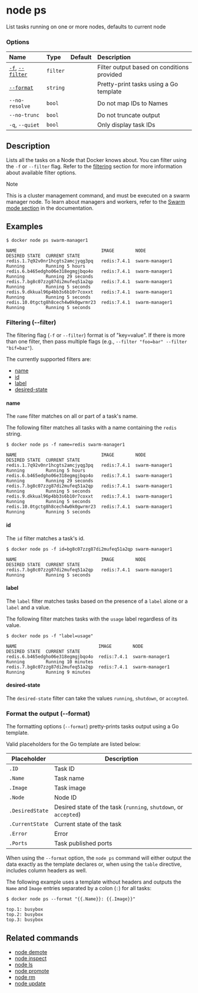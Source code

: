 # node ps

<!---MARKER_GEN_START-->
List tasks running on one or more nodes, defaults to current node

### Options

| Name                                   | Type     | Default | Description                                |
|:---------------------------------------|:---------|:--------|:-------------------------------------------|
| [`-f`](#filter), [`--filter`](#filter) | `filter` |         | Filter output based on conditions provided |
| [`--format`](#format)                  | `string` |         | Pretty-print tasks using a Go template     |
| `--no-resolve`                         | `bool`   |         | Do not map IDs to Names                    |
| `--no-trunc`                           | `bool`   |         | Do not truncate output                     |
| `-q`, `--quiet`                        | `bool`   |         | Only display task IDs                      |


<!---MARKER_GEN_END-->

## Description

Lists all the tasks on a Node that Docker knows about. You can filter using the
`-f` or `--filter` flag. Refer to the [filtering](#filter) section for more
information about available filter options.

> [!NOTE]
> This is a cluster management command, and must be executed on a swarm
> manager node. To learn about managers and workers, refer to the
> [Swarm mode section](https://docs.docker.com/engine/swarm/) in the
> documentation.

## Examples

```console
$ docker node ps swarm-manager1

NAME                                IMAGE        NODE            DESIRED STATE  CURRENT STATE
redis.1.7q92v0nr1hcgts2amcjyqg3pq   redis:7.4.1  swarm-manager1  Running        Running 5 hours
redis.6.b465edgho06e318egmgjbqo4o   redis:7.4.1  swarm-manager1  Running        Running 29 seconds
redis.7.bg8c07zzg87di2mufeq51a2qp   redis:7.4.1  swarm-manager1  Running        Running 5 seconds
redis.9.dkkual96p4bb3s6b10r7coxxt   redis:7.4.1  swarm-manager1  Running        Running 5 seconds
redis.10.0tgctg8h8cech4w0k0gwrmr23  redis:7.4.1  swarm-manager1  Running        Running 5 seconds
```

### <a name="filter"></a> Filtering (--filter)

The filtering flag (`-f` or `--filter`) format is of "key=value". If there is
more than one filter, then pass multiple flags (e.g., `--filter "foo=bar"
--filter "bif=baz"`).

The currently supported filters are:

* [name](#name)
* [id](#id)
* [label](#label)
* [desired-state](#desired-state)

#### name

The `name` filter matches on all or part of a task's name.

The following filter matches all tasks with a name containing the `redis` string.

```console
$ docker node ps -f name=redis swarm-manager1

NAME                                IMAGE        NODE            DESIRED STATE  CURRENT STATE
redis.1.7q92v0nr1hcgts2amcjyqg3pq   redis:7.4.1  swarm-manager1  Running        Running 5 hours
redis.6.b465edgho06e318egmgjbqo4o   redis:7.4.1  swarm-manager1  Running        Running 29 seconds
redis.7.bg8c07zzg87di2mufeq51a2qp   redis:7.4.1  swarm-manager1  Running        Running 5 seconds
redis.9.dkkual96p4bb3s6b10r7coxxt   redis:7.4.1  swarm-manager1  Running        Running 5 seconds
redis.10.0tgctg8h8cech4w0k0gwrmr23  redis:7.4.1  swarm-manager1  Running        Running 5 seconds
```

#### id

The `id` filter matches a task's id.

```console
$ docker node ps -f id=bg8c07zzg87di2mufeq51a2qp swarm-manager1

NAME                                IMAGE        NODE            DESIRED STATE  CURRENT STATE
redis.7.bg8c07zzg87di2mufeq51a2qp   redis:7.4.1  swarm-manager1  Running        Running 5 seconds
```

#### label

The `label` filter matches tasks based on the presence of a `label` alone or a `label` and a
value.

The following filter matches tasks with the `usage` label regardless of its value.

```console
$ docker node ps -f "label=usage"

NAME                               IMAGE        NODE            DESIRED STATE  CURRENT STATE
redis.6.b465edgho06e318egmgjbqo4o  redis:7.4.1  swarm-manager1  Running        Running 10 minutes
redis.7.bg8c07zzg87di2mufeq51a2qp  redis:7.4.1  swarm-manager1  Running        Running 9 minutes
```


#### desired-state

The `desired-state` filter can take the values `running`, `shutdown`, or `accepted`.


### <a name="format"></a> Format the output (--format)

The formatting options (`--format`) pretty-prints tasks output
using a Go template.

Valid placeholders for the Go template are listed below:

| Placeholder     | Description                                                      |
|-----------------|------------------------------------------------------------------|
| `.ID`           | Task ID                                                          |
| `.Name`         | Task name                                                        |
| `.Image`        | Task image                                                       |
| `.Node`         | Node ID                                                          |
| `.DesiredState` | Desired state of the task (`running`, `shutdown`, or `accepted`) |
| `.CurrentState` | Current state of the task                                        |
| `.Error`        | Error                                                            |
| `.Ports`        | Task published ports                                             |

When using the `--format` option, the `node ps` command will either
output the data exactly as the template declares or, when using the
`table` directive, includes column headers as well.

The following example uses a template without headers and outputs the
`Name` and `Image` entries separated by a colon (`:`) for all tasks:

```console
$ docker node ps --format "{{.Name}}: {{.Image}}"

top.1: busybox
top.2: busybox
top.3: busybox
```

## Related commands

* [node demote](node_demote.md)
* [node inspect](node_inspect.md)
* [node ls](node_ls.md)
* [node promote](node_promote.md)
* [node rm](node_rm.md)
* [node update](node_update.md)
